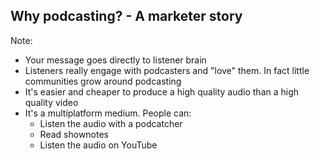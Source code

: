 ## Why podcasting? - A marketer story

Note:
* Your message goes directly to listener brain
* Listeners really engage with podcasters and "love" them. In fact little communities grow around podcasting
* It's easier and cheaper to produce a high quality audio than a high quality video
* It's a multiplatform medium. People can:
	* Listen the audio with a podcatcher
	* Read shownotes
	* Listen the audio on YouTube
